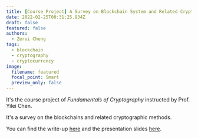 ```yaml
---
title: [Course Project] A Survey on Blockchain System and Related Cryptographic Methods
date: 2022-02-25T00:31:25.934Z
draft: false
featured: false
authors:
  - Zerui Cheng
tags:
  - blockchain
  - cryptography
  - cryptocurrency
image:
  filename: featured
  focal_point: Smart
  preview_only: false
---
```

It's the course project of *Fundamentals of Cryptography* instructed by Prof. Yilei Chen.

 It's a survey on the blockchains and related cryptographic methods. 

You can find the write-up [here](https://zerui-cheng.com/uploads/survey-write-up.pdf) and the presentation slides [here](https://zerui-cheng.com/uploads/survey-slides.pdf).